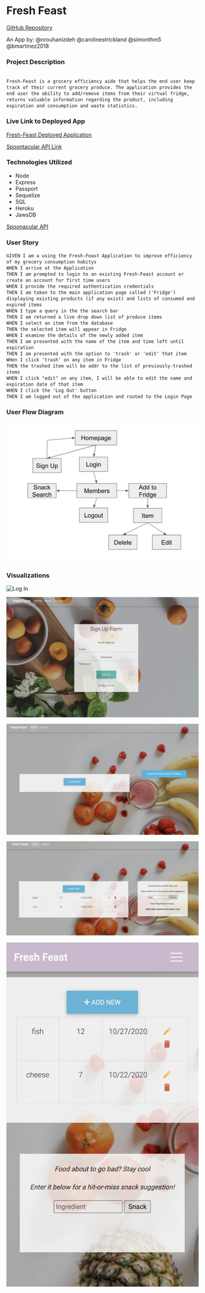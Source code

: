# Fresh Feast
[GitHub Repository](https://github.com/nrouhanizdeh/Fresh-Feast)

An App by:
@nrouhanizdeh
@carolinestrickland
@simonthm5
@bmartinez2018


### Project Description

```

Fresh-Feast is a grocery efficiency aide that helps the end user keep track of their current grocery produce. The application provides the end user the ability to add/remove items from their virtual fridge, returns valuable information regarding the product, including expiration and consumption and waste statistics. 

```

### Live Link to Deployed App

[Fresh-Feast Deployed Application](https://fresh-feast.herokuapp.com/)

[Spoontacular API Link](https://spoonacular.com/food-api)

### Technologies Utilized

  - Node
  - Express
  - Passport
  - Sequelize
  - SQL
  - Heroku
  - JawsDB
  
[Spoonacular API](https://spoonacular.com/food-api/)


### User Story
```
GIVEN I am a using the Fresh-Feast Application to improve efficiency of my grocery consumption habitys
WHEN I arrive at the Application 
THEN I am prompted to login to an existing Fresh-Feast account or create an account for first time users 
WHEN I provide the required authentication credentials
THEN I am taken to the main application page called ('Fridge') displaying existing products (if any exist) and lists of consumed and expired items
WHEN I type a query in the the search bar
THEN I am returned a live drop down list of produce items 
WHEN I select an item from the database
THEN the selected item will appear in Fridge
WHEN I examine the details of the newly added item
THEN I am presented with the name of the item and time left until expiration
THEN I am presented with the option to 'trash' or 'edit' that item
WHen I click 'trash' on any item in Fridge
THEN the trashed item will be addr to the list of previously-trashed items
WHEN I click "edit" on any item, I will be able to edit the name and expiration date of that item
WHEN I click the 'Log Out' button
THEN I am logged out of the application and routed to the Login Page

```
 
### User Flow Diagram
 
![Alt User Flow](/images/User-Flow-Diagram.png)

### Visualizations

![Log In](Fresh-Feast/images/Home-Page.png)

![Sign-Up](/images/Sign-Up.png)

![Members Fridge Empty](/images/Fridge-Empty.png)

![Members Fridge Full Expanded](/images/Full-Fridge-Snack-Results.png)

![Mobile](/images/Mobile-Fridge-Full.png)




